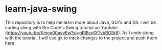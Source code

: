 # learn-java-swing

This repository is to help me learn more about Java, GUI's and Git.
I will be coding along with Bro Code's Swing tutorial on Youtube (https://youtu.be/Kmgo00avvEw?si=gRlBcvfXTvbBGBr8).
As I code along with the tutorial, I will use git to track changes to the project and push them here.
